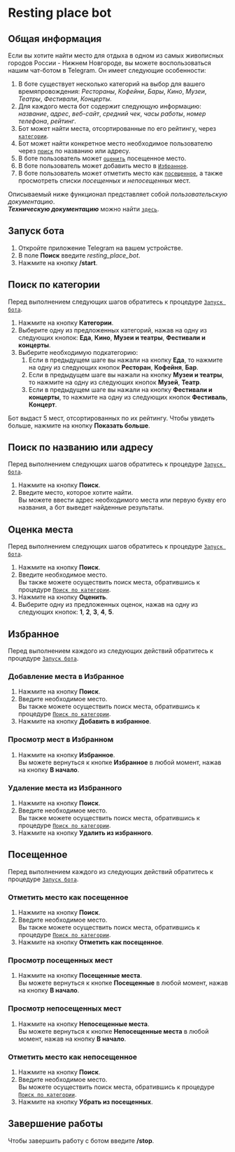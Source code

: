 # Resting place bot
## Общая информация
Если вы хотите найти место для отдыха в одном из самых живописных городов России - Нижнем Новгороде, вы можете воспользоваться нашим чат-ботом в Telegram. Он имеет следующие особенности:  
1. В боте существует несколько категорий на выбор для вашего времяпровождения: _Рестораны_, _Кофейни_, _Бары_, _Кино_, _Музеи_, _Театры_, _Фестивали_, _Концерты_.
2. Для каждого места бот содержит следующую информацию: _название_, _адрес_, _веб-сайт_, _средний чек_, _часы работы_, _номер телефона_, _рейтинг_.
3. Бот может найти места, отсортированные по его рейтингу, через [`категории`](#categorysearch).
4. Бот может найти конкретное место необходимое пользователю через [`поиск`](#search) по названию или адресу.
5. В боте пользователь может [`оценить`](#rate) посещенное место.
6. В боте пользователь может добавить место в [`Избранное`](#favourites).
7. В боте пользователь может отметить место как [`посещенное`](#visited), а также просмотреть списки _посещенных_ и _непосещенных_ мест. 

Описываемый ниже функционал представляет собой _пользовательскую документацию_.<br> ***Техническую документацию*** можно найти [`здесь`](doc/technical_readme.md).
## <a id="launch" />Запуск бота
1. Откройте приложение Telegram на вашем устройстве.
2. В поле **Поиск** введите _resting_place_bot_.
3. Нажмите на кнопку **/start**.

## <a id="categorysearch" /> Поиск по категории 
Перед выполнением следующих шагов обратитесь к процедуре [`Запуск бота`](#launch).
1. Нажмите на кнопку **Категории**. 
2. Выберите одну из предложенных категорий, нажав на одну из следующих кнопок: **Еда**, **Кино**, **Музеи и театры**, **Фестивали и концерты**. 
3. Выберите необходимую подкатегорию:
    1. Если в предыдущем шаге вы нажали на кнопку **Еда**, то нажмите на одну из следующих кнопок **Ресторан**, **Кофейня**, **Бар**.
    2. Если в предыдущем шаге вы нажали на кнопку **Музеи и театры**, то нажмите на одну из следующих кнопок **Музей**, **Театр**. 
    3. Если в предыдущем шаге вы нажали на кнопку **Фестивали и концерты**, то нажмите на одну из следующих кнопок **Фестиваль**, **Концерт**.
    
Бот выдаст 5 мест, отсортированных по их рейтингу. Чтобы увидеть больше, нажмите на кнопку **Показать больше**.

## <a id="search" /> Поиск по названию или адресу 
Перед выполнением следующих шагов обратитесь к процедуре [`Запуск бота`](#launch).
1. Нажмите на кнопку **Поиск**.
2. Введите место, которое хотите найти. </br>
   Вы можете ввести адрес необходимого места или первую букву его названия, а бот выведет найденные результаты. 
   
## <a id="rate" /> Оценка места 
Перед выполнением следующих шагов обратитесь к процедуре [`Запуск бота`](#launch).
1. Нажмите на кнопку **Поиск**. 
2. Введите необходимое место. </br> 
   Вы также можете осуществить поиск места, обратившись к процедуре [`Поиск по категории`](#categorysearch). 
3. Нажмите на кнопку **Оценить**.
4. Выберите одну из предложенных оценок, нажав на одну из следующих кнопок: **1**, **2**, **3**, **4**, **5**.

## <a id="favourites" /> Избранное
Перед выполнением каждого из следующих действий обратитесь к процедуре [`Запуск бота`](#launch).
### Добавление места в Избранное
1. Нажмите на кнопку **Поиск**. 
2. Введите необходимое место. </br> 
   Вы также можете осуществить поиск места, обратившись к процедуре [`Поиск по категории`](#categorysearch). 
3. Нажмите на кнопку **Добавить в избранное**. </br>
   
### Просмотр мест в Избранном
1. Нажмите на кнопку **Избранное**. </br>
   Вы можете вернуться к кнопке **Избранное** в любой момент, нажав на кнопку **В начало**.

### Удаление места из Избранного 
1. Нажмите на кнопку **Поиск**. 
2. Введите необходимое место. </br> 
   Вы также можете осуществить поиск места, обратившись к процедуре [`Поиск по категории`](#categorysearch). 
3. Нажмите на кнопку **Удалить из избранного**. </br>   

## <a id="visited" /> Посещенное 
Перед выполнением каждого из следующих действий обратитесь к процедуре [`Запуск бота`](#launch).
### Отметить место как посещенное 
1. Нажмите на кнопку **Поиск**. 
2. Введите необходимое место. </br> 
   Вы также можете осуществить поиск места, обратившись к процедуре [`Поиск по категории`](#categorysearch). 
3. Нажмите на кнопку **Отметить как посещенное**. </br>
   
### Просмотр посещенных мест 
1. Нажмите на кнопку **Посещенные места**. </br>
   Вы можете вернуться к кнопке **Посещенные** в любой момент, нажав на кнопку **В начало**.
   
### Просмотр непосещенных мест 
1. Нажмите на кнопку **Непосещенные места**. </br>
   Вы можете вернуться к кнопке **Непосещенные места** в любой момент, нажав на кнопку **В начало**.

### Отметить место как непосещенное  
1. Нажмите на кнопку **Поиск**. 
2. Введите необходимое место. </br> 
   Вы можете осуществить поиск места, обратившись к процедуре [`Поиск по категории`](#categorysearch). 
3. Нажмите на кнопку **Убрать из посещенных**. </br>   

## Завершение работы 
Чтобы завершить работу с ботом введите **/stop**. 